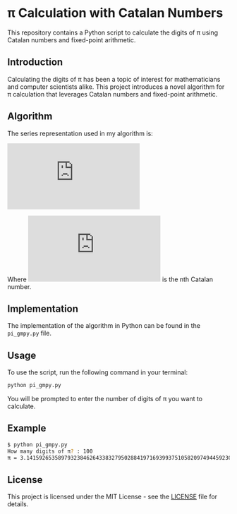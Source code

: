 # π Calculation with Catalan Numbers

This repository contains a Python script to calculate the digits of π using Catalan numbers and fixed-point arithmetic.

## Introduction

Calculating the digits of π has been a topic of interest for mathematicians and computer scientists alike. This project introduces a novel algorithm for π calculation that leverages Catalan numbers and fixed-point arithmetic.

## Algorithm

The series representation used in my algorithm is:

![equation](https://latex.codecogs.com/svg.latex?%5Cbg_white%20%5Cpi%20%3D%203%20%2B%206%20%5Csum_%7Bn%3D1%7D%5E%7B%5Cinfty%7D%20%5Cfrac%7B%282n%20-%201%29%20%5Ccdot%20C_%7Bn-1%7D%7D%7B%282n%20%2B%201%29%20%5Ccdot%2016%5En%7D)

Where ![C_n](https://latex.codecogs.com/svg.latex?%5Cbg_white%20C_n) is the nth Catalan number.

## Implementation

The implementation of the algorithm in Python can be found in the `pi_gmpy.py` file.

## Usage

To use the script, run the following command in your terminal:

```sh
python pi_gmpy.py
```

You will be prompted to enter the number of digits of π you want to calculate.

## Example

```sh
$ python pi_gmpy.py
How many digits of π? : 100
π = 3.1415926535897932384626433832795028841971693993751058209749445923078164062862089986280348253421170679...∞
```

## License

This project is licensed under the MIT License - see the [LICENSE](LICENSE) file for details.